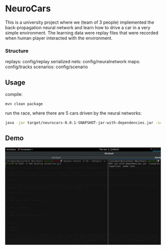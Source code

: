 # NeuroCars
This is a university project where we (team of 3 people) implemented the back-propagation neural network and learn how to drive a car in a very simple environment. The learning data were replay files that were recorded when human player interacted with the environment.

### Structure

replays: config/replay
serialized nets: config/neuralnetwork
maps: config/tracks
scenarios: config/scenario


## Usage

compile:
```
mvn clean package
```

run the race, where there are 5 cars driven by the neural networks:
```bash
java -jar target/neurocars-0.0.1-SNAPSHOT-jar-with-dependencies.jar -scenario config/scenario/scenario-nn_training.properties -mode race
```

## Demo

![nn race demo](https://github.com/Jiri-Kremser/NeuroCars/raw/gif/race.gif)

